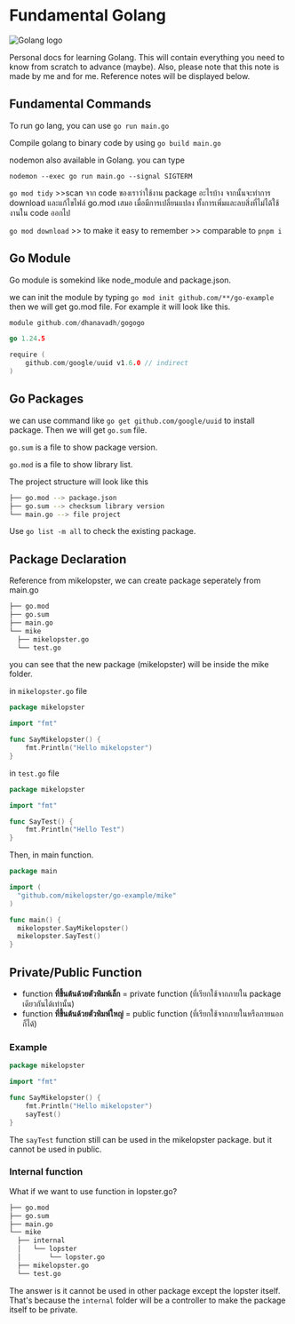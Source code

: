 # Fundamental Golang
![Golang logo](https://pkg.go.dev/static/shared/logo/go-blue.svg)

Personal docs for learning Golang. This will contain everything you need to know from scratch to advance (maybe). Also, please note that this note is made by me and for me. Reference notes will be displayed below.

## Fundamental Commands

To run go lang, you can use `go run main.go`

Compile golang to binary code by using `go build main.go`

nodemon also available in Golang. you can type 

`nodemon --exec go run main.go --signal SIGTERM`

`go mod tidy` >>scan จาก code ของเราว่าใช้งาน package อะไรบ้าง จากนั้นจะทำการ download และแก้ไขไฟล์ go.mod เสมอ เมื่อมีการเปลี่ยนแปลง ทั้งการเพิ่มและลบสิ่งที่ไม่ได้ใช้งานใน code ออกไป

`go mod download` >> to make it easy to remember >> comparable to `pnpm i`

## Go Module
Go module is somekind like node_module and package.json.

we can init the module by typing `go mod init github.com/**/go-example`
then we will get go.mod file. For example it will look like this.

```go
module github.com/dhanavadh/gogogo

go 1.24.5

require (
	github.com/google/uuid v1.6.0 // indirect
)
```

## Go Packages

we can use command like `go get github.com/google/uuid` to install package. Then we will get `go.sum` file.

`go.sum` is a file to show package version.

`go.mod` is a file to show library list.

The project structure will look like this

```bash
├── go.mod --> package.json
├── go.sum --> checksum library version
└── main.go --> file project
```

Use `go list -m all` to check the existing package.

## Package Declaration
Reference from mikelopster, we can create package seperately from main.go

```bash
├── go.mod
├── go.sum
├── main.go
└── mike
  ├── mikelopster.go
  └── test.go
```

you can see that the new package (mikelopster) will be inside the mike folder.

in `mikelopster.go` file
```go
package mikelopster

import "fmt"

func SayMikelopster() {
	fmt.Println("Hello mikelopster")
}
```
in `test.go` file
```go
package mikelopster

import "fmt"

func SayTest() {
	fmt.Println("Hello Test")
}

```

Then, in main function.

```go
package main

import (
  "github.com/mikelopster/go-example/mike"
)

func main() {
  mikelopster.SayMikelopster()
  mikelopster.SayTest()
}
```

## Private/Public Function
- function **ที่ขึ้นต้นด้วยตัวพิมพ์เล็ก** = private function (ที่เรียกใช้จากภายใน package เดียวกันได้เท่านั้น)
- function **ที่ขึ้นต้นด้วยตัวพิมพ์ใหญ่** = public function (ที่เรียกใช้จากภายในหรือภายนอกก็ได้)

### Example

```go
package mikelopster

import "fmt"

func SayMikelopster() {
	fmt.Println("Hello mikelopster")
	sayTest()
}
```
The `sayTest` function still can be used in the mikelopster package. but it cannot be used in public.

### Internal function
What if we want to use function in lopster.go?

```bash
├── go.mod
├── go.sum
├── main.go
└── mike
  ├── internal
  │   └── lopster
  │       └── lopster.go
  ├── mikelopster.go
  └── test.go
```

The answer is it cannot be used in other package except the lopster itself.
That's because the `internal` folder will be a controller to make the package itself to be private.